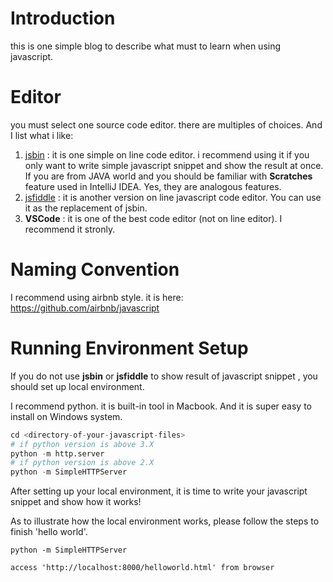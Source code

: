 # Introduction
this is one simple blog to describe what must to learn when using javascript.

# Editor
you must select one source code editor. there are multiples of choices. And I list what i like:
1.  [jsbin](https://jsbin.com/?html,output) : it is one simple on line code editor. i recommend using it if you only want to write simple javascript snippet and show the result at once. If you are from JAVA world and you should be familiar with __Scratches__ feature used in IntelliJ IDEA. Yes, they are analogous features.
2. [jsfiddle](https://jsfiddle.net/) : it is another version on line javascript code editor. You can use it as the replacement of jsbin.
3. __VSCode__ : it is one of the best code editor (not on line editor). I recommend it stronly. 

# Naming Convention
I recommend using airbnb style. it is here: https://github.com/airbnb/javascript

# Running Environment Setup
If you do not use __jsbin__ or __jsfiddle__ to show result of javascript snippet , you should set up local environment.  

I recommend python. it is built-in tool in Macbook. And it is super easy to install on Windows system.
~~~ Python
cd <directory-of-your-javascript-files>
# if python version is above 3.X
python -m http.server 
# if python version is above 2.X
python -m SimpleHTTPServer
~~~


After setting up your local environment, it is time to write your javascript snippet and show how it works!


As to illustrate how the local environment works, please follow the steps to finish 'hello world'.
~~~ console
python -m SimpleHTTPServer

access 'http://localhost:8000/helloworld.html' from browser
~~~